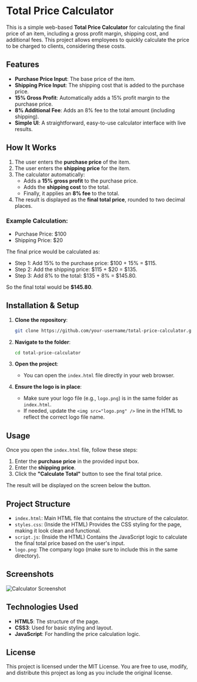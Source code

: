 
# Total Price Calculator

This is a simple web-based **Total Price Calculator** for calculating the final price of an item, including a gross profit margin, shipping cost, and additional fees. This project allows employees to quickly calculate the price to be charged to clients, considering these costs.

## Features
- **Purchase Price Input**: The base price of the item.
- **Shipping Price Input**: The shipping cost that is added to the purchase price.
- **15% Gross Profit**: Automatically adds a 15% profit margin to the purchase price.
- **8% Additional Fee**: Adds an 8% fee to the total amount (including shipping).
- **Simple UI**: A straightforward, easy-to-use calculator interface with live results.

## How It Works

1. The user enters the **purchase price** of the item.
2. The user enters the **shipping price** for the item.
3. The calculator automatically:
   - Adds a **15% gross profit** to the purchase price.
   - Adds the **shipping cost** to the total.
   - Finally, it applies an **8% fee** to the total.
4. The result is displayed as the **final total price**, rounded to two decimal places.

### Example Calculation:
- Purchase Price: $100
- Shipping Price: $20

The final price would be calculated as:
- Step 1: Add 15% to the purchase price: $100 + 15% = $115.
- Step 2: Add the shipping price: $115 + $20 = $135.
- Step 3: Add 8% to the total: $135 + 8% = $145.80.
  
So the final total would be **$145.80**.

## Installation & Setup

1. **Clone the repository**:
   ```bash
   git clone https://github.com/your-username/total-price-calculator.git
   ```

2. **Navigate to the folder**:
   ```bash
   cd total-price-calculator
   ```

3. **Open the project**:
   - You can open the `index.html` file directly in your web browser.

4. **Ensure the logo is in place**:
   - Make sure your logo file (e.g., `logo.png`) is in the same folder as `index.html`.
   - If needed, update the `<img src="logo.png" />` line in the HTML to reflect the correct logo file name.

## Usage

Once you open the `index.html` file, follow these steps:
1. Enter the **purchase price** in the provided input box.
2. Enter the **shipping price**.
3. Click the **"Calculate Total"** button to see the final total price.

The result will be displayed on the screen below the button.

## Project Structure

- `index.html`: Main HTML file that contains the structure of the calculator.
- `styles.css`: (Inside the HTML) Provides the CSS styling for the page, making it look clean and functional.
- `script.js`: (Inside the HTML) Contains the JavaScript logic to calculate the final total price based on the user's input.
- `logo.png`: The company logo (make sure to include this in the same directory).

## Screenshots

![Calculator Screenshot](screenshot.png)

## Technologies Used

- **HTML5**: The structure of the page.
- **CSS3**: Used for basic styling and layout.
- **JavaScript**: For handling the price calculation logic.

## License

This project is licensed under the MIT License. You are free to use, modify, and distribute this project as long as you include the original license.
